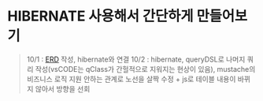 # HIBERNATE 사용해서 간단하게 만들어보기
> 10/1 : [ERD](https://www.erdcloud.com/d/LhfvnY2HRQCg8xgiH) 작성, hibernate와 연결
> 10/2 : hibernate, queryDSL로 나머지 쿼리 작성(vsCODE는 qClass가 간헐적으로 지워지는 현상이 있음), mustache의 비즈니스 로직 지원 안하는 관계로 노선을 살짝 수정 + js로 테이블 내용이 바뀌지 않아서 방향을 선회
